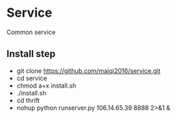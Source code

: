 # Service
Common service

## Install step
* git clone https://github.com/maiqi2016/service.git
* cd service
* chmod a+x install.sh
* ./install.sh
* cd thrift
* nohup python runserver.py 106.14.65.39 8888 2>&1 &